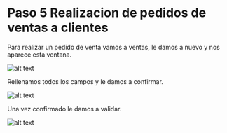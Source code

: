 # Paso 5 Realizacion de pedidos de ventas a clientes

Para realizar un pedido de venta vamos a ventas, le damos a nuevo y nos aparece esta ventana.

![alt text](image.png)

Rellenamos todos los campos y le damos a confirmar.

![alt text](image-2.png)

Una vez confirmado le damos a validar.

![alt text](image-3.png)

